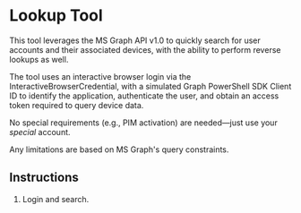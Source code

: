# Lookup Tool
This tool leverages the MS Graph API v1.0 to quickly search for user accounts and their associated devices, with the ability to perform reverse lookups as well.

The tool uses an interactive browser login via the InteractiveBrowserCredential, with a simulated Graph PowerShell SDK Client ID to identify the application, authenticate the user, and obtain an access token required to query device data.

No special requirements (e.g., PIM activation) are needed—just use your *special* account. 

Any limitations are based on MS Graph's query constraints.

## Instructions
1. Login and search.
